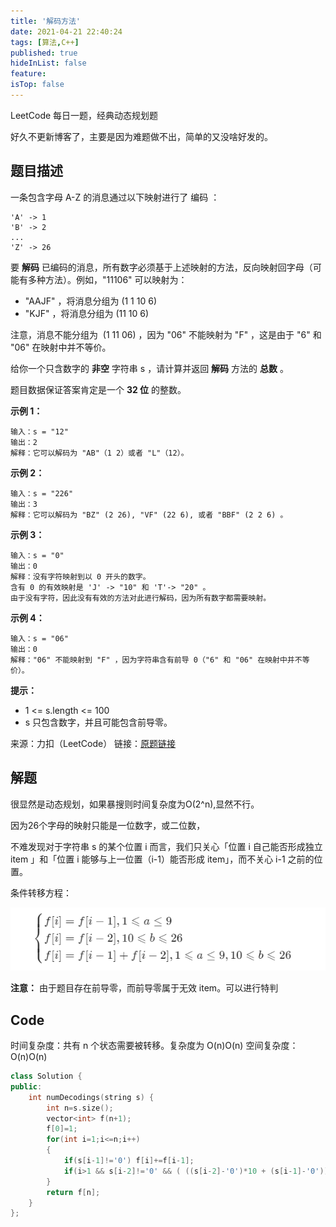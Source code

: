 ```yaml
---
title: '解码方法'
date: 2021-04-21 22:40:24
tags: [算法,C++]
published: true
hideInList: false
feature: 
isTop: false
---
```


LeetCode 每日一题，经典动态规划题

<!--more-->

好久不更新博客了，主要是因为难题做不出，简单的又没啥好发的。

## 题目描述

一条包含字母 A-Z 的消息通过以下映射进行了 编码 ：

    'A' -> 1
    'B' -> 2
    ...
    'Z' -> 26

要 **解码** 已编码的消息，所有数字必须基于上述映射的方法，反向映射回字母（可能有多种方法）。例如，"11106" 可以映射为：

+ "AAJF" ，将消息分组为 (1 1 10 6)
+ "KJF" ，将消息分组为 (11 10 6)

注意，消息不能分组为  (1 11 06) ，因为 "06" 不能映射为 "F" ，这是由于 "6" 和 "06" 在映射中并不等价。

给你一个只含数字的 **非空** 字符串 s ，请计算并返回 **解码** 方法的 **总数** 。

题目数据保证答案肯定是一个 **32 位** 的整数。

**示例 1：**

    输入：s = "12"
    输出：2
    解释：它可以解码为 "AB"（1 2）或者 "L"（12）。

**示例 2：**

    输入：s = "226"
    输出：3
    解释：它可以解码为 "BZ" (2 26), "VF" (22 6), 或者 "BBF" (2 2 6) 。

**示例 3：**

    输入：s = "0"
    输出：0
    解释：没有字符映射到以 0 开头的数字。
    含有 0 的有效映射是 'J' -> "10" 和 'T'-> "20" 。
    由于没有字符，因此没有有效的方法对此进行解码，因为所有数字都需要映射。

**示例 4：**

    输入：s = "06"
    输出：0
    解释："06" 不能映射到 "F" ，因为字符串含有前导 0（"6" 和 "06" 在映射中并不等价）。

**提示：**

+ 1 <= s.length <= 100
+ s 只包含数字，并且可能包含前导零。

来源：力扣（LeetCode）
链接：[原题链接](https://leetcode-cn.com/problems/decode-ways)

## 解题

很显然是动态规划，如果暴搜则时间复杂度为O(2^n),显然不行。

因为26个字母的映射只能是一位数字，或二位数，

不难发现对于字符串 s 的某个位置 i 而言，我们只关心「位置 i 自己能否形成独立 item 」和「位置 i 能够与上一位置（i-1）能否形成 item」，而不关心 i-1 之前的位置。

条件转移方程：

![转移方程](../images/解码方法-动态规划-LeetCode每日一题/2021-04-21-224829.png)

**注意：**
由于题目存在前导零，而前导零属于无效 item。可以进行特判

## Code

时间复杂度：共有 n 个状态需要被转移。复杂度为 O(n)O(n)
空间复杂度：O(n)O(n)

```cpp
class Solution {
public:
    int numDecodings(string s) {
        int n=s.size();
        vector<int> f(n+1);
        f[0]=1;
        for(int i=1;i<=n;i++)
        {
            if(s[i-1]!='0') f[i]+=f[i-1];
            if(i>1 && s[i-2]!='0' && ( ((s[i-2]-'0')*10 + (s[i-1]-'0'))<=26 ) ) f[i]+=f[i-2];
        }
        return f[n];
    }
};
```
